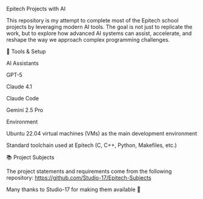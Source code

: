 Epitech Projects with AI

This repository is my attempt to complete most of the Epitech school projects by leveraging modern AI tools.
The goal is not just to replicate the work, but to explore how advanced AI systems can assist, accelerate, and reshape the way we approach complex programming challenges.

🔧 Tools & Setup

AI Assistants

GPT-5

Claude 4.1

Claude Code

Gemini 2.5 Pro

Environment

Ubuntu 22.04 virtual machines (VMs) as the main development environment

Standard toolchain used at Epitech (C, C++, Python, Makefiles, etc.)

📚 Project Subjects

The project statements and requirements come from the following repository:
https://github.com/Studio-17/Epitech-Subjects

Many thanks to Studio-17 for making them available 🙏